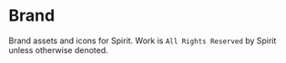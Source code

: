 # Brand

Brand assets and icons for Spirit. Work is `All Rights Reserved` by Spirit unless otherwise denoted.
